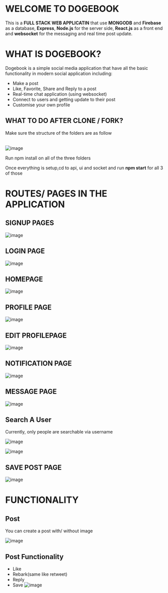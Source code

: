 # WELCOME TO DOGEBOOK

This is a **FULL STACK WEB APPLICATIN** that use **MONGODB** and **Firebase** as a database, **Express**, **Node.js** for the server side, **React.js** as a front end and **websocket** for the messaging and real time post update.

# WHAT IS DOGEBOOK?

Dogebook is a simple social media application that have all the basic functionality in modern social application including:

* Make a post
* Like, Favorite, Share and Reply to a post
* Real-time chat application (using websocket)
* Connect to users and getting update to their post
* Customise your own profile

## WHAT TO DO AFTER CLONE / FORK?

Make sure the structure of the folders are as follow 
<br /><br />

![image](https://user-images.githubusercontent.com/60194292/132555225-0860981f-902d-4af9-a3fe-f83d623a63db.png)

Run npm install on all of the three folders

Once everything is setup,cd to api, ui and socket and run **npm start** for all 3 of those

# ROUTES/ PAGES IN THE APPLICATION

## SIGNUP PAGES

![image](https://user-images.githubusercontent.com/60194292/130897385-4d2fa701-dec1-453b-853a-1fa7c146deac.png)


## LOGIN PAGE

![image](https://user-images.githubusercontent.com/60194292/130897688-42c0c3da-46bf-4da8-bcbb-6a05e83f80d2.png)


## HOMEPAGE

![image](https://user-images.githubusercontent.com/60194292/132557383-35e7a9c5-3138-4558-afe8-a9452e22357e.png)


## PROFILE PAGE

![image](https://user-images.githubusercontent.com/60194292/132557565-f3b3c4c5-5af5-4581-a9ba-d010dcbd86d0.png)

## EDIT PROFILEPAGE

![image](https://user-images.githubusercontent.com/60194292/132557734-a3a19885-c068-49e4-8688-1baaf7545fef.png)

## NOTIFICATION PAGE

![image](https://user-images.githubusercontent.com/60194292/132557882-4967140f-e3c4-4aef-94c2-50172e1cf958.png)

## MESSAGE PAGE

![image](https://user-images.githubusercontent.com/60194292/132558035-70e106a8-80d4-438e-aa8f-885c8d107f59.png)

## Search A User

Currently, only people are searchable via username

![image](https://user-images.githubusercontent.com/60194292/132558176-b105cf05-0690-4a50-b9a4-6c414b48e37f.png)

![image](https://user-images.githubusercontent.com/60194292/132558433-4570a123-e76b-4b91-90d2-a3ddd8f1b58f.png)


## SAVE POST PAGE

![image](https://user-images.githubusercontent.com/60194292/132558664-05ba204f-114e-499d-86e1-7f40df9b81d1.png)

# FUNCTIONALITY

## Post
You can create a post with/ without image

![image](https://user-images.githubusercontent.com/60194292/132559052-93f25d48-1734-4e93-8cf5-27d2626409e4.png)

## Post Functionality

* Like
* Rebark(same like retweet)
* Reply
* Save
![image](https://user-images.githubusercontent.com/60194292/132559204-a8744cc8-512e-43ed-a8d5-73f7158bbe3a.png)

























